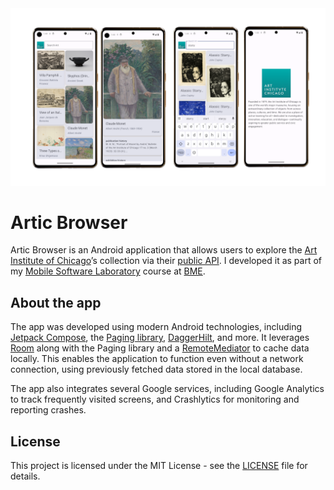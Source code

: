 <img src="assets/artic-preivew.png">

# Artic Browser

Artic Browser is an Android application that allows users to explore the [Art Institute of Chicago](https://www.artic.edu/)’s collection via their [public API](https://api.artic.edu/docs/). I developed it as part of my [Mobile Software Laboratory](https://portal.vik.bme.hu/kepzes/targyak/VIAUMB02/en/) course at [BME](https://www.bme.hu/).

## About the app

The app was developed using modern Android technologies, including [Jetpack Compose](https://developer.android.com/compose), the [Paging library](https://developer.android.com/topic/libraries/architecture/paging/v3-overview), [DaggerHilt](https://developer.android.com/training/dependency-injection/hilt-android), and more. It leverages [Room](https://developer.android.com/training/data-storage/room) along with the Paging library and a [RemoteMediator](https://developer.android.com/reference/kotlin/androidx/paging/RemoteMediator) to cache data locally. This enables the application to function even without a network connection, using previously fetched data stored in the local database.

The app also integrates several Google services, including Google Analytics to track frequently visited screens, and Crashlytics for monitoring and reporting crashes.

## License

This project is licensed under the MIT License - see the [LICENSE](LICENSE) file for details.



